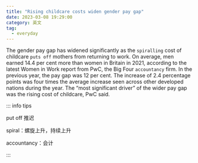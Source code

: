 ```yaml
---
title: "Rising childcare costs widen gender pay gap"
date: 2023-03-08 19:29:00
category: 英文
tag:
  - everyday
---
```


The gender pay gap has widened significantly as the `spiralling` cost of childcare `puts off` mothers from returning to work. On average, men earned 14.4 per cent more than women in Britain in 2021, according to the latest Women in Work report from PwC, the Big Four `accountancy` firm. In the previous year, the pay gap was 12 per cent. The increase of 2.4 percentage points was four times the average increase seen across other developed nations during the year. The “most significant driver” of the wider pay gap was the rising cost of childcare, PwC said.

::: info tips

put off 推迟

spiral：螺旋上升，持续上升

accountancy：会计

:::
